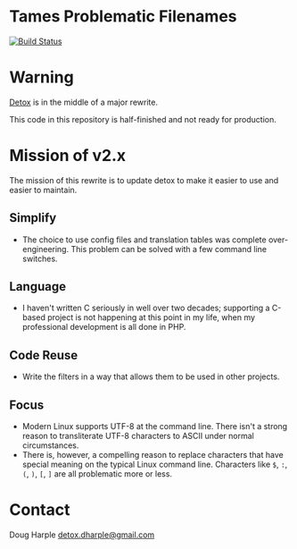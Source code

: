 # Tames Problematic Filenames

[![Build Status](https://travis-ci.com/dharple/detox-php.svg?branch=main)](https://travis-ci.com/dharple/detox-php)

# Warning

[Detox] is in the middle of a major rewrite.

This code in this repository is half-finished and not ready for production.

# Mission of v2.x

The mission of this rewrite is to update detox to make it easier to use and
easier to maintain.

## Simplify
- The choice to use config files and translation tables was complete
  over-engineering.  This problem can be solved with a few command line
  switches.

## Language
- I haven't written C seriously in well over two decades; supporting a C-based
  project is not happening at this point in my life, when my professional
  development is all done in PHP.

## Code Reuse
- Write the filters in a way that allows them to be used in other projects.

## Focus
- Modern Linux supports UTF-8 at the command line.  There isn't a strong reason
  to transliterate UTF-8 characters to ASCII under normal circumstances.
- There is, however, a compelling reason to replace characters that have
  special meaning on the typical Linux command line.  Characters like `$`, `:`,
  `(`, `)`, `[`, `]` are all problematic more or less.

# Contact

Doug Harple <detox.dharple@gmail.com>

[Detox]: https://github.com/dharple/detox
